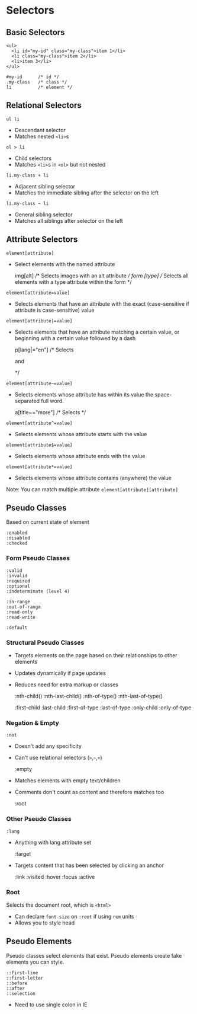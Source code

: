 # Selectors

## Basic Selectors

    <ul>
      <li id="my-id" class="my-class">item 1</li>
      <li class="my-class">item 2</li>
      <li>item 3</li>
    </ul>

    #my-id      /* id */
    .my-class   /* class */
    li          /* element */

## Relational Selectors
`ul li`

* Descendant selector
* Matches nested `<li>`s

`ol > li`

* Child selectors
* Matches `<li>`s in `<ol>` but not nested <p>

`li.my-class + li`  
* Adjacent sibling selector
* Matches the immediate sibling after the selector on the left

`li.my-class ~ li`
* General sibling selector
* Matches all siblings after selector on the left

## Attribute Selectors

`element[attribute]`
* Select elements with the named attribute


    img[alt] /* Selects images with an alt attribute */
    form [type] /* Selects all elements with a type attribute within the form */

`element[attribute=value]`
* Selects elements that have an attribute with the exact (case-sensitive if
  attribute is case-sensitive) value

`element[attribute|=value]`
* Selects elements that have an attribute matching a certain value, or beginning with
  a certain value followed by a dash


    p[lang|="en"] /* Selects <p lang="en-us"> and <p lang="en-uk"> */


`element[attribute~=value]`
* Selects elements whose attribute has within its value the space-separated full word.


    a[title~="more"] /* Selects <a title="Need more info?"> */

`element[attribute^=value]`
* Selects elements whose attribute starts with the value

`element[attribute$=value]`
* Selects elements whose attribute ends with the value

`element[attribute*=value]`
* Selects elements whose attribute contains (anywhere) the value

Note: You can match multiple attribute
`element[attribute][attribute]`

## Pseudo Classes

Based on current state of element

    :enabled
    :disabled
    :checked

### Form Pseudo Classes

    :valid
    :invalid
    :required
    :optional
    :indeterminate (level 4)

    :in-range
    :out-of-range
    :read-only
    :read-write

    :default

### Structural Pseudo Classes
* Targets elements on the page based on their relationships to other elements
* Updates dynamically if page updates
* Reduces need for extra markup or classes


    :nth-child()
    :nth-last-child()
    :nth-of-type()
    :nth-last-of-type()

    :first-child
    :last-child
    :first-of-type
    :last-of-type
    :only-child
    :only-of-type

### Negation & Empty

    :not

* Doesn't add any specificity
* Can't use relational selectors (`>`,`~`,`+`)


    :empty

* Matches elements with empty text/children
* Comments don't count as content and therefore matches too

    :root

### Other Pseudo Classes

    :lang

* Anything with lang attribute set


    :target

* Targets content that has been selected by clicking an anchor


    :link
    :visited
    :hover
    :focus
    :active

### Root

Selects the document root, which is `<html>`

* Can declare `font-size` on `:root` if using `rem` units
* Allows you to style head

## Pseudo Elements

Pseudo classes select elements that exist.
Pseudo elements create fake elements you can style.

    ::first-line
    ::first-letter
    ::before
    ::after
    ::selection

* Need to use single colon in IE
